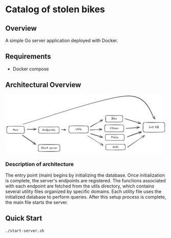 # Catalog of stolen bikes

## Overview

A simple Go server application deployed with Docker. 

## Requirements

 - Docker compose 

## Architectural Overview
![Image description](Overview.png)

### Description of architecture
The entry point (main) begins by initializing the database. Once initialization is complete, the server's endpoints are registered. The functions associated with each endpoint are fetched from the utils directory, which contains several utility files organized by specific domains. Each utility file uses the initialized database to perform queries. After this setup process is complete, the main file starts the server.

## Quick Start

```bash
./start-server.sh